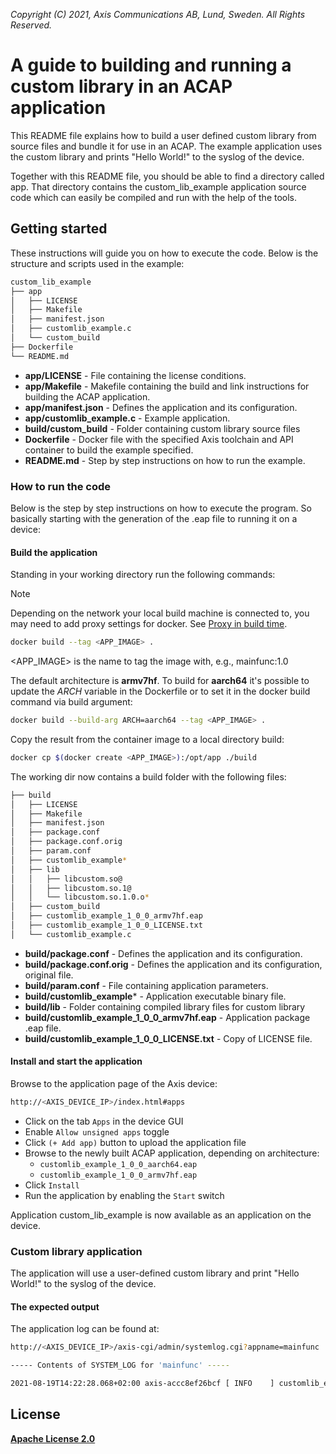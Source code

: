 *Copyright (C) 2021, Axis Communications AB, Lund, Sweden. All Rights Reserved.*

# A guide to building and running a custom library in an ACAP application

This README file explains how to build a user defined custom library from source files and bundle it for use in an ACAP. The example application uses the custom library and prints "Hello World!" to the syslog of the device.

Together with this README file, you should be able to find a directory called app. That directory contains the custom_lib_example application source code which can easily
be compiled and run with the help of the tools.

## Getting started

These instructions will guide you on how to execute the code. Below is the structure and scripts used in the example:

```sh
custom_lib_example
├── app
│   ├── LICENSE
│   ├── Makefile
│   ├── manifest.json
│   ├── customlib_example.c
│   └── custom_build
├── Dockerfile
└── README.md
```

- **app/LICENSE**             - File containing the license conditions.
- **app/Makefile**            - Makefile containing the build and link instructions for building the ACAP application.
- **app/manifest.json**       - Defines the application and its configuration.
- **app/customlib_example.c** - Example application.
- **build/custom_build**      - Folder containing custom library source files
- **Dockerfile**              - Docker file with the specified Axis toolchain and API container to build the example specified.
- **README.md**               - Step by step instructions on how to run the example.

### How to run the code

Below is the step by step instructions on how to execute the program. So basically starting with the generation of the .eap file to running it on a device:

#### Build the application

Standing in your working directory run the following commands:

> [!NOTE]
>
> Depending on the network your local build machine is connected to, you may need to add proxy
> settings for docker. See [Proxy in build time](../DEV.md#proxy-in-build-time).

```sh
docker build --tag <APP_IMAGE> .
```

<APP_IMAGE> is the name to tag the image with, e.g., mainfunc:1.0

The default architecture is **armv7hf**. To build for **aarch64** it's possible to
update the *ARCH* variable in the Dockerfile or to set it in the docker build
command via build argument:

```sh
docker build --build-arg ARCH=aarch64 --tag <APP_IMAGE> .
```

Copy the result from the container image to a local directory build:

```sh
docker cp $(docker create <APP_IMAGE>):/opt/app ./build
```

The working dir now contains a build folder with the following files:

```sh
├── build
│   ├── LICENSE
│   ├── Makefile
│   ├── manifest.json
│   ├── package.conf
│   ├── package.conf.orig
│   ├── param.conf
│   ├── customlib_example*
│   ├── lib
│   │   ├── libcustom.so@
│   │   ├── libcustom.so.1@
│   │   └── libcustom.so.1.0.o*
│   ├── custom_build
│   ├── customlib_example_1_0_0_armv7hf.eap
│   ├── customlib_example_1_0_0_LICENSE.txt
│   └── customlib_example.c

```

- **build/package.conf** - Defines the application and its configuration.
- **build/package.conf.orig** - Defines the application and its configuration, original file.
- **build/param.conf** - File containing application parameters.
- **build/customlib_example*** - Application executable binary file.
- **build/lib** - Folder containing compiled library files for custom library
- **build/customlib_example_1_0_0_armv7hf.eap** - Application package .eap file.
- **build/customlib_example_1_0_0_LICENSE.txt** - Copy of LICENSE file.

#### Install and start the application

Browse to the application page of the Axis device:

```sh
http://<AXIS_DEVICE_IP>/index.html#apps
```

- Click on the tab `Apps` in the device GUI
- Enable `Allow unsigned apps` toggle
- Click `(+ Add app)` button to upload the application file
- Browse to the newly built ACAP application, depending on architecture:
  - `customlib_example_1_0_0_aarch64.eap`
  - `customlib_example_1_0_0_armv7hf.eap`
- Click `Install`
- Run the application by enabling the `Start` switch

Application custom_lib_example is now available as an application on the device.

### Custom library application

The application will use a user-defined custom library and print "Hello World!" to the syslog of the device.

#### The expected output

The application log can be found at:

```sh
http://<AXIS_DEVICE_IP>/axis-cgi/admin/systemlog.cgi?appname=mainfunc
```

```sh
----- Contents of SYSTEM_LOG for 'mainfunc' -----

2021-08-19T14:22:28.068+02:00 axis-accc8ef26bcf [ INFO    ] customlib_example[32561]: Hello World!

```

## License

**[Apache License 2.0](../../LICENSE)**
